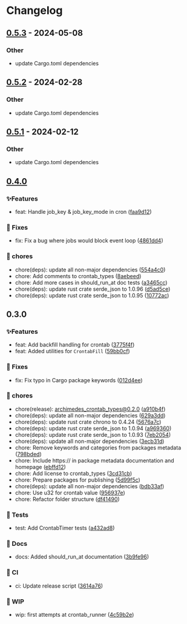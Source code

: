 # Changelog

## [0.5.3](https://github.com/leo91000/graphile_worker_rs/compare/graphile_worker_crontab_types-v0.5.2...graphile_worker_crontab_types-v0.5.3) - 2024-05-08

### Other
- update Cargo.toml dependencies

## [0.5.2](https://github.com/leo91000/graphile_worker_rs/compare/graphile_worker_crontab_types-v0.5.1...graphile_worker_crontab_types-v0.5.2) - 2024-02-28

### Other
- update Cargo.toml dependencies

## [0.5.1](https://github.com/leo91000/graphile_worker_rs/compare/graphile_worker_crontab_types-v0.5.0...graphile_worker_crontab_types-v0.5.1) - 2024-02-12

### Other
- update Cargo.toml dependencies

## [0.4.0](https://github.com/leo91000/archimedes/releases/tag/archimedes_crontab_types@0.4.0)


### ✨Features

* feat: Handle job_key & job_key_mode in cron ([faa9d12](https://github.com/leo91000/archimedes/commit/faa9d12))

### 🐛 Fixes

* fix: Fix a bug where jobs would block event loop ([4861dd4](https://github.com/leo91000/archimedes/commit/4861dd4))

### 🧹 chores

* chore(deps): update all non-major dependencies ([554a4c0](https://github.com/leo91000/archimedes/commit/554a4c0))
* chore: Add comments to crontab_types ([8aebeed](https://github.com/leo91000/archimedes/commit/8aebeed))
* chore: Add more cases in should_run_at doc tests ([a3465cc](https://github.com/leo91000/archimedes/commit/a3465cc))
* chore(deps): update rust crate serde_json to 1.0.96 ([d5ad5ce](https://github.com/leo91000/archimedes/commit/d5ad5ce))
* chore(deps): update rust crate serde_json to 1.0.95 ([10772ac](https://github.com/leo91000/archimedes/commit/10772ac))


## 0.3.0


### ✨Features

* feat: Add backfill handling for crontab ([3775f4f](https://github.com/leo91000/archimedes/commit/3775f4f))
* feat: Added utilities for `CrontabFill` ([59bb0cf](https://github.com/leo91000/archimedes/commit/59bb0cf))

### 🐛 Fixes

* fix: Fix typo in Cargo package keywords ([012d4ee](https://github.com/leo91000/archimedes/commit/012d4ee))

### 🧹 chores

* chore(release): archimedes_crontab_types@0.2.0 ([a910b4f](https://github.com/leo91000/archimedes/commit/a910b4f))
* chore(deps): update all non-major dependencies ([629a3dd](https://github.com/leo91000/archimedes/commit/629a3dd))
* chore(deps): update rust crate chrono to 0.4.24 ([5676a7c](https://github.com/leo91000/archimedes/commit/5676a7c))
* chore(deps): update rust crate serde_json to 1.0.94 ([a969360](https://github.com/leo91000/archimedes/commit/a969360))
* chore(deps): update rust crate serde_json to 1.0.93 ([7eb2054](https://github.com/leo91000/archimedes/commit/7eb2054))
* chore(deps): update all non-major dependencies ([3ecb31d](https://github.com/leo91000/archimedes/commit/3ecb31d))
* chore: Remove keywords and categories from packages metadata ([798bded](https://github.com/leo91000/archimedes/commit/798bded))
* chore: Include https:// in package metadata documentation and homepage ([ebffd12](https://github.com/leo91000/archimedes/commit/ebffd12))
* chore: Add license to crontab_types ([3cd31cb](https://github.com/leo91000/archimedes/commit/3cd31cb))
* chore: Prepare packages for publishing ([5d99f5c](https://github.com/leo91000/archimedes/commit/5d99f5c))
* chore(deps): update all non-major dependencies ([bdb33af](https://github.com/leo91000/archimedes/commit/bdb33af))
* chore: Use u32 for crontab value ([956937e](https://github.com/leo91000/archimedes/commit/956937e))
* chore: Refactor folder structure ([df41490](https://github.com/leo91000/archimedes/commit/df41490))

### 🧪 Tests

* test: Add CrontabTimer tests ([a432ad8](https://github.com/leo91000/archimedes/commit/a432ad8))

### 📝 Docs

* docs: Added should_run_at documentation ([3b9fe96](https://github.com/leo91000/archimedes/commit/3b9fe96))

### 🤖 CI

* ci: Update release script ([3614a76](https://github.com/leo91000/archimedes/commit/3614a76))

### 🚧 WIP

* wip: first attempts at crontab_runner ([4c59b2e](https://github.com/leo91000/archimedes/commit/4c59b2e))



